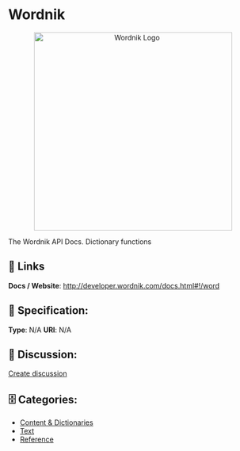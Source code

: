 # Wordnik
<p align="center">
    <img width="400" src="https://raw.githubusercontent.com/apis-list/apis-list/main/apis/wordnik/logo_256x256.png" alt="Wordnik Logo"/>
</p>

The Wordnik API Docs. Dictionary functions

##  🔗 Links
**Docs / Website**: http://developer.wordnik.com/docs.html#!/word

## 🧬 Specification:
**Type**: N/A
**URI**: N/A

## 💬 Discussion:
[Create discussion](https://github.com/apis-list/apis-list/discussions/new)

## 🗄️ Categories:
- [Content & Dictionaries](https://github.com/apis-list/apis-list#content--dictionaries)
- [Text](https://github.com/apis-list/apis-list#text)
- [Reference](https://github.com/apis-list/apis-list#reference)










